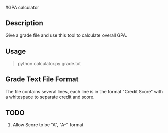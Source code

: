 #GPA calculator

## Description
Give a grade file and use this tool to calculate overall GPA.

## Usage
> python calculator.py grade.txt

## Grade Text File Format
The file contains several lines, each line is in the format "Credit Score" with a whitespace to separate credit and score.

## TODO
1. Allow Score to be "A", "A-" format